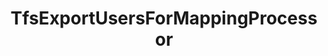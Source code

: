 ---
optionsClassName: TfsExportUsersForMappingProcessorOptions
optionsClassFullName: MigrationTools.Processors.TfsExportUsersForMappingProcessorOptions
configurationSamples:
- name: defaults
  order: 2
  description: 
  code: There are no defaults! Check the sample for options!
  sampleFor: MigrationTools.Processors.TfsExportUsersForMappingProcessorOptions
- name: sample
  order: 1
  description: 
  code: There is no sample, but you can check the classic below for a general feel.
  sampleFor: MigrationTools.Processors.TfsExportUsersForMappingProcessorOptions
- name: classic
  order: 3
  description: 
  code: >-
    {
      "$type": "TfsExportUsersForMappingProcessorOptions",
      "Enabled": false,
      "WIQLQuery": null,
      "OnlyListUsersInWorkItems": true,
      "ExportAllUsers": false,
      "UserExportFile": null,
      "SourceName": null,
      "TargetName": null
    }
  sampleFor: MigrationTools.Processors.TfsExportUsersForMappingProcessorOptions
description: ExportUsersForMappingContext is a tool used to create a starter mapping file for users between the source and target systems. Use `ExportUsersForMappingConfig` to configure.
className: TfsExportUsersForMappingProcessor
typeName: Processors
architecture: 
options:
- parameterName: Enabled
  type: Boolean
  description: If set to `true` then the processor will run. Set to `false` and the processor will not run.
  defaultValue: missing XML code comments
- parameterName: ExportAllUsers
  type: Boolean
  description: Set to , if you want to export all users in source and target server. The lists of user can be useful, if you need tu manually edit mapping file. Users will be exported to file set in .
  defaultValue: missing XML code comments
- parameterName: OnlyListUsersInWorkItems
  type: Boolean
  description: '`OnlyListUsersInWorkItems`'
  defaultValue: true
- parameterName: SourceName
  type: String
  description: missing XML code comments
  defaultValue: missing XML code comments
- parameterName: TargetName
  type: String
  description: missing XML code comments
  defaultValue: missing XML code comments
- parameterName: UserExportFile
  type: String
  description: Path to export file where all source and target servers' users will be exported. Users are exported only if  is set to .
  defaultValue: missing XML code comments
- parameterName: WIQLQuery
  type: String
  description: WIQL (Work Item Query Language) query used to select the work items from which user information should be extracted.
  defaultValue: missing XML code comments
status: ready
processingTarget: Work Items
classFile: src/MigrationTools.Clients.TfsObjectModel/Processors/TfsExportUsersForMappingProcessor.cs
optionsClassFile: src/MigrationTools.Clients.TfsObjectModel/Processors/TfsExportUsersForMappingProcessorOptions.cs

redirectFrom:
- /Reference/Processors/TfsExportUsersForMappingProcessorOptions/
layout: reference
toc: true
permalink: /Reference/Processors/TfsExportUsersForMappingProcessor/
title: TfsExportUsersForMappingProcessor
categories:
- Processors
- 
topics:
- topic: notes
  path: /docs/Reference/Processors/TfsExportUsersForMappingProcessor-notes.md
  exists: false
  markdown: ''
- topic: introduction
  path: /docs/Reference/Processors/TfsExportUsersForMappingProcessor-introduction.md
  exists: false
  markdown: ''

---